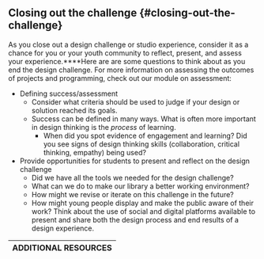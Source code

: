 ## Closing out the challenge {#closing-out-the-challenge}

As you close out a design challenge or studio experience, consider it as a chance for you or your youth community to reflect, present, and assess your experience.****Here are are some questions to think about as you end the design challenge. For more information on assessing the outcomes of projects and programming, check out our module on assessment:

*   Defining success/assessment
    *   Consider what criteria should be used to judge if your design or solution reached its goals.
    *   Success can be defined in many ways. What is often more important in design thinking is the _process_ of learning.
        *   When did you spot evidence of engagement and learning? Did you see signs of design thinking skills (collaboration, critical thinking, empathy) being used?
*   Provide opportunities for students to present and reflect on the design challenge
    *   Did we have all the tools we needed for the design challenge?
    *   What can we do to make our library a better working environment?
    *   How might we revise or iterate on this challenge in the future?
    *   How might young people display and make the public aware of their work? Think about the use of social and digital platforms available to present and share both the design process and end results of a design experience.

| **ADDITIONAL RESOURCES** |
| --- |